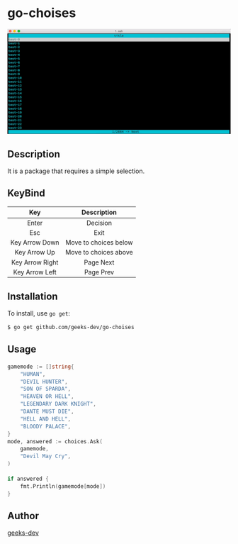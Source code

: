 # go-choises

[![screencast](https://raw.githubusercontent.com/geeks-dev/go-choices/images/screencast.gif)](https://raw.githubusercontent.com/geeks-dev/go-choices/images/screencast.gif "screencast")


## Description

It is a package that requires a simple selection.

## KeyBind

| Key            | Description           |
|:--------------:|:---------------------:|
| Enter          | Decision              |
| Esc            | Exit                  |
| Key Arrow Down | Move to choices below |
| Key Arrow Up   | Move to choices above |
| Key Arrow Right| Page Next             |
| Key Arrow Left | Page Prev             |


## Installation

To install, use `go get`:

```bash
$ go get github.com/geeks-dev/go-choises
```

## Usage

```go
gamemode := []string{
	"HUMAN",
	"DEVIL HUNTER",
	"SON OF SPARDA",
	"HEAVEN OR HELL",
	"LEGENDARY DARK KNIGHT",
	"DANTE MUST DIE",
	"HELL AND HELL",
	"BLOODY PALACE",
}
mode, answered := choices.Ask(
	gamemode,
	"Devil May Cry",
)

if answered {
	fmt.Println(gamemode[mode])
}
```

## Author

[geeks-dev](https://github.com/geeks-dev)
